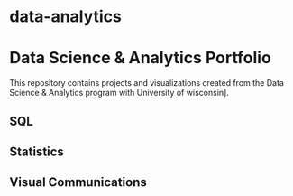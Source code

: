 # data-analytics
# Data Science & Analytics Portfolio
This repository contains projects and visualizations created from the Data Science & Analytics program with University of wisconsin].

## SQL

## Statistics

## Visual Communications
